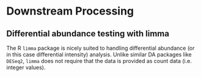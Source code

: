 # Downstream Processing

## Differential abundance testing with limma

The R `limma` package is nicely suited to handling differential abundance (or in this case differential intensity) analysis.
Unlike similar DA packages like `DESeq2`, `limma` does not require that the data is provided as count data (i.e. integer values).